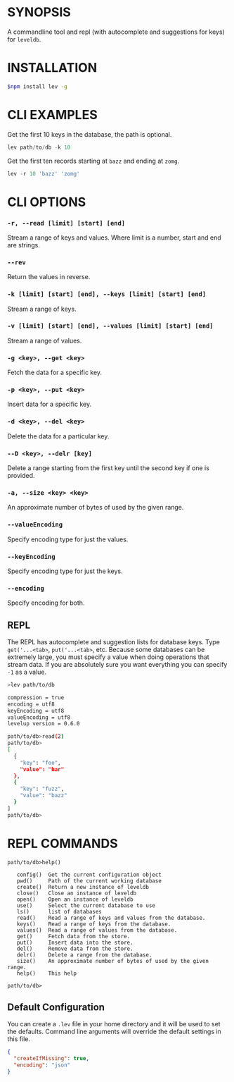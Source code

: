 # SYNOPSIS
A commandline tool and repl (with autocomplete and suggestions for keys) for `leveldb`.

# INSTALLATION
```bash
$npm install lev -g
```

# CLI EXAMPLES
Get the first 10 keys in the database, the path is optional.
```js
lev path/to/db -k 10
```

Get the first ten records starting at `bazz` and ending at `zomg`.
```js
lev -r 10 'bazz' 'zomg'
```

# CLI OPTIONS

### `-r, --read [limit] [start] [end]`
Stream a range of keys and values. Where limit is a number, start and end are 
strings.

### `--rev`
Return the values in reverse.

### `-k [limit] [start] [end], --keys [limit] [start] [end]`
Stream a range of keys.

### `-v [limit] [start] [end], --values [limit] [start] [end]`
Stream a range of values.

### `-g <key>, --get <key>`
Fetch the data for a specific key.

### `-p <key>, --put <key>`
Insert data for a specific key.

### `-d <key>, --del <key>`
Delete the data for a particular key.

### `--D <key>, --delr [key]`
Delete a range starting from the first key until the second key if one is
provided.

### `-a, --size <key> <key>`
An approximate number of bytes of used by the given range.

### `--valueEncoding`
Specify encoding type for just the values.

### `--keyEncoding`
Specify encoding type for just the keys.

### `--encoding`
Specify encoding for both.

## REPL
The REPL has autocomplete and suggestion lists for database keys. Type 
`get('...<tab>`, `put('...<tab>`, etc. Because some databases can be extremely
large, you must specify a value when doing operations that stream data. If you
are absolutely sure you want everything you can specify `-1` as a value.

```bash
>lev path/to/db

compression = true
encoding = utf8
keyEncoding = utf8
valueEncoding = utf8
levelup version = 0.6.0

path/to/db>read(2)
path/to/db>
[
  {
    "key": "foo",
    "value": "bar"
  },
  {
    "key": "fuzz",
    "value": "bazz"
  }
]
path/to/db>
```

# REPL COMMANDS
```
path/to/db>help()

   config()  Get the current configuration object
   pwd()     Path of the current working database
   create()  Return a new instance of leveldb
   close()   Close an instance of leveldb
   open()    Open an instance of leveldb
   use()     Select the current database to use
   ls()      list of databases
   read()    Read a range of keys and values from the database.
   keys()    Read a range of keys from the database.
   values()  Read a range of values from the database.
   get()     Fetch data from the store.
   put()     Insert data into the store.
   del()     Remove data from the store.
   delr()    Delete a range from the database.
   size()    An approximate number of bytes of used by the given range.
   help()    This help

path/to/db>
```

## Default Configuration
You can create a `.lev` file in your home directory and it will be used to set the 
defaults. Command line arguments will override the default settings in this file.

```json
{
  "createIfMissing": true,
  "encoding": "json"
}

```
